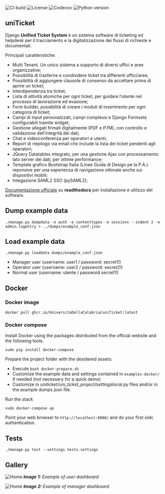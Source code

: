 ![CI build](https://github.com/UniversitaDellaCalabria/uniTicket/workflows/uniTicket/badge.svg)
![License](https://img.shields.io/badge/license-AGPL%20v3.0%20or%20later-blue.svg)
![Codecov](https://codecov.io/gh/UniversitadellaCalabria/uniTicket/branch/master/graph/badge.svg)
![Python version](https://img.shields.io/badge/python-3.10%20%7C%203.11%20%7C%203.12-blue.svg)


uniTicket
---------

Django **Unified Ticket System** è un sistema software di ticketing ed helpdesk per il tracciamento e la digitalizzazione dei flussi di richieste e documentali.

Principali caratteristiche:

- Multi Tenant. Un unico sistema a supporto di diversi uffici e aree organizzative;
- Possibilità di trasferire e condividere ticket tra differenti uffici/aree;
- Possibilità di aggiungere clausole di consenso da accettare prima di aprire un ticket;
- Interdipendenza tra ticket;
- Lista di attività atomiche per ogni ticket, per guidare l’utente nel processo di lavorazione ed evasione;
- Form builder, possibilità di creare i moduli di inserimento per ogni categoria di ticket;
- Campi di input personalzzati, campi complessi e Django Formsets configurabili tramite widget;
- Gestione allegati firmati digitalmente (PDF e P7M), con controllo e validazione dell’integrità dei dati;
- Chat e videoconferenza per operatori e utenti;
- Report di riepilogo via email che include la lista dei ticket pendenti agli operatori;
- JQuery Datatables integrato, per una gestione Ajax con processamento lato server dei dati, per ottime performance;
- Template grafico Bootstrap Italia (Linee Guida di Design pe la P.A.) reponsive per una esperienza di navigazione ottimale anche sui dispositivi mobili;
- Integazione SAML2 SSO (pySAML2);

[Documentazione ufficiale](https://uniticket.readthedocs.io/it/latest/index.html) su **readthedocs** per installazione e utilizzo del software.


Dump example data
-----------------
````
./manage.py dumpdata -e auth -e contenttypes -e sessions --indent 2 -e admin.logentry > ../dumps/example_conf.json
````

Load example data
-----------------

````
./manage.py loaddata dumps/example_conf.json
````

- Manager user (username: user1 / password: secret1!)
- Operator user (username: user2 / password: secret2!)
- Normal user (username: utente / password secret1!)

## Docker

### Docker image

````
docker pull ghcr.io/UniversitaDellaCalabria/uniTicket:latest
````

### Docker compose

Install Docker using the packages distributed from the official website and the following tools.
````
sudo pip install docker-compose
````

Prepare the project folder with the desidered assets:

- Execute `bash docker-prepare.sh`
- Customize the example data and settings contained in `examples-docker/` if needed (not necessary for a quick demo)
- Customize in _uniticket/uni_ticket_project/settingslocal.py_ files and/or in the example dumps json file.

Run the stack
````
sudo docker-compose up
````

Point your web browser to `http://localhost:8000/` and do your first oidc authentication.


## Tests
````
./manage.py test --settings tests.settings
````

Gallery
-------

![Home](gallery/user_dashboard.png)
_**Image 1:** Example of user dashboard_

![Home](gallery/manager_dashboard.png)
_**Image 2:** Example of manager dashboard_

